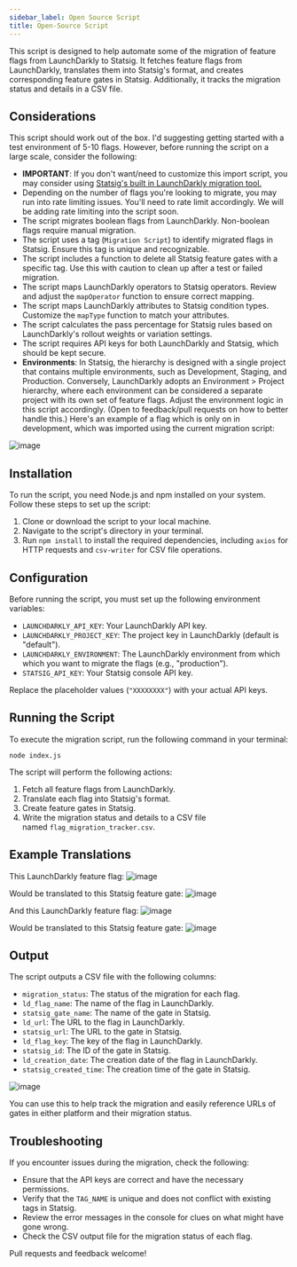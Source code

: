 ```yaml
---
sidebar_label: Open Source Script
title: Open-Source Script
---
```

This script is designed to help automate some of the migration of feature flags from LaunchDarkly to Statsig. It fetches feature flags from LaunchDarkly, translates them into Statsig's format, and creates corresponding feature gates in Statsig. Additionally, it tracks the migration status and details in a CSV file.

## Considerations
This script should work out of the box. I'd suggesting getting started with a test environment of 5-10 flags. However, before running the script on a large scale, consider the following:

- **IMPORTANT**: If you don't want/need to customize this import script, you may consider using [Statsig's built in LaunchDarkly migration tool.](https://docs.statsig.com/guides/ui-based-tool)
- Depending on the number of flags you're looking to migrate, you may run into rate limiting issues. You'll need to rate limit accordingly. We will be adding rate limiting into the script soon.
- The script migrates boolean flags from LaunchDarkly. Non-boolean flags require manual migration.
- The script uses a tag (`Migration Script`) to identify migrated flags in Statsig. Ensure this tag is unique and recognizable.
- The script includes a function to delete all Statsig feature gates with a specific tag. Use this with caution to clean up after a test or failed migration.
- The script maps LaunchDarkly operators to Statsig operators. Review and adjust the `mapOperator` function to ensure correct mapping.
- The script maps LaunchDarkly attributes to Statsig condition types. Customize the `mapType` function to match your attributes.
- The script calculates the pass percentage for Statsig rules based on LaunchDarkly's rollout weights or variation settings.
- The script requires API keys for both LaunchDarkly and Statsig, which should be kept secure.
- **Environments**: In Statsig, the hierarchy is designed with a single project that contains multiple environments, such as Development, Staging, and Production. Conversely, LaunchDarkly adopts an Environment > Project hierarchy, where each environment can be considered a separate project with its own set of feature flags. Adjust the environment logic in this script accordingly. (Open to feedback/pull requests on how to better handle this.) Here's an example of a flag which is only on in development, which was imported using the current migration script:

![image](/img/migration-flag-example.png)

## Installation
To run the script, you need Node.js and npm installed on your system. Follow these steps to set up the script:

1. Clone or download the script to your local machine.
2. Navigate to the script's directory in your terminal.
3. Run `npm install` to install the required dependencies, including `axios` for HTTP requests and `csv-writer` for CSV file operations.

## Configuration

Before running the script, you must set up the following environment variables:

- `LAUNCHDARKLY_API_KEY`: Your LaunchDarkly API key.
- `LAUNCHDARKLY_PROJECT_KEY`: The project key in LaunchDarkly (default is "default").
- `LAUNCHDARKLY_ENVIRONMENT`: The LaunchDarkly environment from which which you want to migrate the flags (e.g., "production").
- `STATSIG_API_KEY`: Your Statsig console API key.

Replace the placeholder values (`"XXXXXXXX"`) with your actual API keys.

## Running the Script

To execute the migration script, run the following command in your terminal:

```
node index.js
```

The script will perform the following actions:

1. Fetch all feature flags from LaunchDarkly.
2. Translate each flag into Statsig's format.
3. Create feature gates in Statsig.
4. Write the migration status and details to a CSV file named `flag_migration_tracker.csv`.

## Example Translations

This LaunchDarkly feature flag:
![image](/img/launch-darkly-feature-flag.png)

Would be translated to this Statsig feature gate:
![image](/img/statsig-feature-gate.png)

And this LaunchDarkly feature flag:
![image](/img/launch-darkly-feature-flag2.png)

Would be translated to this Statsig feature gate:
![image](/img/statsig-feature-gate2.png)

## Output

The script outputs a CSV file with the following columns:

- `migration_status`: The status of the migration for each flag.
- `ld_flag_name`: The name of the flag in LaunchDarkly.
- `statsig_gate_name`: The name of the gate in Statsig.
- `ld_url`: The URL to the flag in LaunchDarkly.
- `statsig_url`: The URL to the gate in Statsig.
- `ld_flag_key`: The key of the flag in LaunchDarkly.
- `statsig_id`: The ID of the gate in Statsig.
- `ld_creation_date`: The creation date of the flag in LaunchDarkly.
- `statsig_created_time`: The creation time of the gate in Statsig.

![image](/img/migration-csv-file.png)

You can use this to help track the migration and easily reference URLs of gates in either platform and their migration status.

## Troubleshooting

If you encounter issues during the migration, check the following:

- Ensure that the API keys are correct and have the necessary permissions.
- Verify that the `TAG_NAME` is unique and does not conflict with existing tags in Statsig.
- Review the error messages in the console for clues on what might have gone wrong.
- Check the CSV output file for the migration status of each flag.

Pull requests and feedback welcome!
